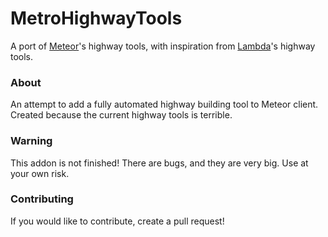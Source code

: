 # MetroHighwayTools

A port of [Meteor](https://github.com/MeteorDevelopment/meteor-client)'s highway tools, with inspiration from [Lambda](https://github.com/lambda-plugins/HighwayTools)'s highway tools.

### About
An attempt to add a fully automated highway building tool to Meteor client. Created because the current highway tools is terrible.

### Warning
This addon is not finished! There are bugs, and they are very big. Use at your own risk.

### Contributing
If you would like to contribute, create a pull request!
